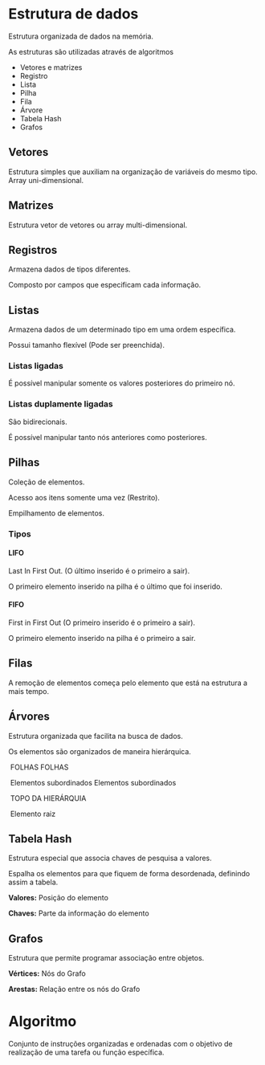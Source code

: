 # Estrutura de dados

Estrutura organizada de dados na memória.

As estruturas são utilizadas através de algoritmos



- Vetores e matrizes
- Registro
- Lista
- Pilha
- Fila
- Árvore
- Tabela Hash
- Grafos

## Vetores 

Estrutura simples que auxiliam na organização de variáveis do mesmo tipo. Array uni-dimensional.



## Matrizes

Estrutura vetor de vetores ou array multi-dimensional.



## Registros

Armazena dados de tipos diferentes.

Composto por campos que especificam cada informação.



## Listas

Armazena dados de um determinado tipo em uma ordem específica.

Possui tamanho flexível (Pode ser preenchida).



### Listas ligadas

É possível manipular somente os valores posteriores do primeiro nó.



### Listas duplamente ligadas

São bidirecionais. 

É possível manipular tanto nós anteriores como posteriores.



## Pilhas 

Coleção de elementos.

Acesso aos itens somente uma vez (Restrito). 

Empilhamento de elementos.

### Tipos

#### LIFO

Last In First Out. (O último inserido é o primeiro a sair).

O primeiro elemento inserido na pilha é o último que foi inserido.

####  FIFO

First in First Out (O primeiro inserido é o primeiro a sair).

 O primeiro elemento inserido na pilha é o primeiro a sair.

## Filas

A remoção de elementos começa pelo elemento que está na estrutura a mais tempo.



## Árvores

Estrutura organizada que facilita na busca de dados.

Os elementos são organizados de maneira hierárquica.





​		  				FOLHAS													  FOLHAS

​			Elementos subordinados                        Elementos subordinados





​													TOPO DA HIERÁRQUIA

​													       Elemento raiz







## Tabela Hash

Estrutura especial que associa chaves de pesquisa a valores.

Espalha os elementos para que fiquem de forma desordenada, definindo assim a tabela.

**Valores:** Posição do elemento

**Chaves:** Parte da informação do elemento

## Grafos

Estrutura que permite programar associação entre objetos.



**Vértices:** Nós do Grafo

**Arestas:** Relação entre os nós do Grafo



# Algoritmo

Conjunto de instruções organizadas e ordenadas com o objetivo de realização de uma tarefa ou função específica.

